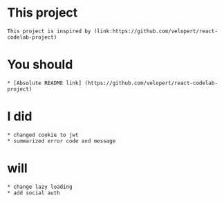 # This project
    This project is inspired by (link:https://github.com/velopert/react-codelab-project)

# You should
    * [Absolute README link] (https://github.com/velopert/react-codelab-project)

# I did
    * changed cookie to jwt
    * summarized error code and message

# will
    * change lazy loading
    * add social auth

